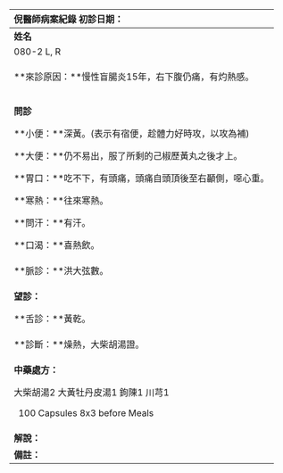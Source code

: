 ﻿|**倪醫師病案紀錄**     					初診日期：|
| :- |
|**姓名**|**性別**|**年齡及體型**|**來診日期**|
|080-2 L, R|F||04/03/2008|
|<p>**來診原因：**慢性盲腸炎15年，右下腹仍痛，有灼熱感。</p><p></p>|
|<p>**問診**</p><p>**小便：**深黃。(表示有宿便，趁體力好時攻，以攻為補)</p><p>**大便：**仍不易出，服了所剩的己椒歷黃丸之後才上。</p><p>**胃口：**吃不下，有頭痛，頭痛自頭頂後至右顳側，噁心重。</p><p>**寒熱：**往來寒熱。</p><p>**問汗：**有汗。</p><p>**口渴：**喜熱飲。</p>|
|**脈診：**洪大弦數。|
|<p>**望診：**</p><p>**舌診：**黃乾。</p>|
|**診斷：**燥熱，大柴胡湯證。|
|<p>**中藥處方：**</p><p>大柴胡湯2 大黃牡丹皮湯1 鉤陳1 川芎1</p><p>` `100 Capsules 8x3 before Meals</p>|
|**解說：**|
|**備註：**|



